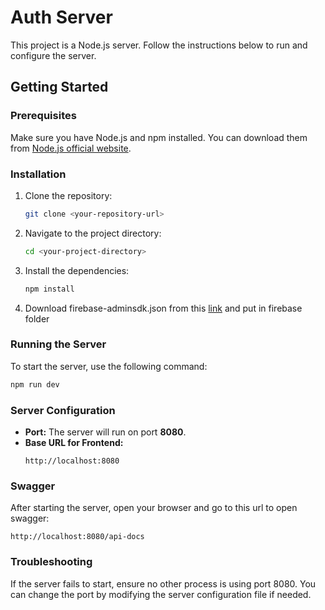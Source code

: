 # Auth Server

This project is a Node.js server. Follow the instructions below to run and configure the server.

## Getting Started

### Prerequisites

Make sure you have Node.js and npm installed. You can download them from [Node.js official website](https://nodejs.org/).

### Installation

1. Clone the repository:
   ```bash
   git clone <your-repository-url>
   ```
2. Navigate to the project directory:
   ```bash
   cd <your-project-directory>
   ```
3. Install the dependencies:
   ```bash
   npm install
   ```
4. Download firebase-adminsdk.json from this [link](https://drive.google.com/drive/folders/1M1r1Na1W6UXrb9F8IEyNFWXe2B0y7Kqn?usp=sharing) and put in firebase folder

### Running the Server

To start the server, use the following command:

```bash
npm run dev
```

### Server Configuration

- **Port:** The server will run on port **8080**.
- **Base URL for Frontend:**
  ```
  http://localhost:8080
  ```

### Swagger

After starting the server, open your browser and go to this url to open swagger:

```
http://localhost:8080/api-docs
```

### Troubleshooting

If the server fails to start, ensure no other process is using port 8080. You can change the port by modifying the server configuration file if needed.
